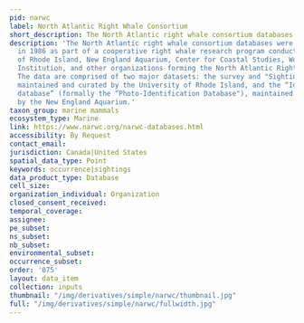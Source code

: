 ```yaml
---
pid: narwc
label: North Atlantic Right Whale Consortium
short_description: The North Atlantic right whale consortium databases.
description: 'The North Atlantic right whale consortium databases were established
  in 1986 as part of a cooperative right whale research program conducted by the University
  of Rhode Island, New England Aquarium, Center for Coastal Studies, Woods Hole Oceanographic
  Institution, and other organizations forming the North Atlantic Right Whale Consortium.
  The data are comprised of two major datasets: the survey and "Sightings Database”,
  maintained and curated by the University of Rhode Island, and the “Identification
  database” (formally the “Photo-Identification Database"), maintained and curated
  by the New England Aquarium.'
taxon_group: marine mammals
ecosystem_type: Marine
link: https://www.narwc.org/narwc-databases.html
accessibility: By Request
contact_email: 
jurisdiction: Canada|United States
spatial_data_type: Point
keywords: occurrence|sightings
data_product_type: Database
cell_size: 
organization_individual: Organization
closed_consent_received: 
temporal_coverage: 
assignee: 
pe_subset: 
ns_subset: 
nb_subset: 
environmental_subset: 
occurrence_subset: 
order: '075'
layout: data_item
collection: inputs
thumbnail: "/img/derivatives/simple/narwc/thumbnail.jpg"
full: "/img/derivatives/simple/narwc/fullwidth.jpg"
---
```

